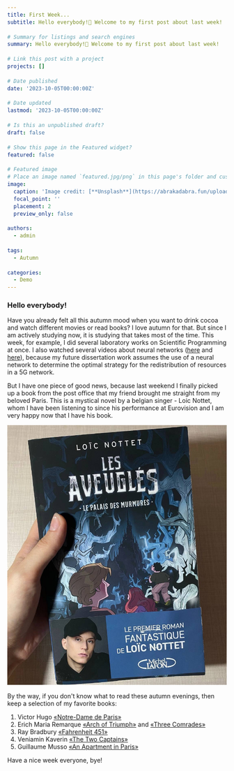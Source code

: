 ```yaml
---
title: First Week... 
subtitle: Hello everybody!👋 Welcome to my first post about last week!

# Summary for listings and search engines
summary: Hello everybody!👋 Welcome to my first post about last week!

# Link this post with a project
projects: []

# Date published
date: '2023-10-05T00:00:00Z'

# Date updated
lastmod: '2023-10-05T00:00:00Z'

# Is this an unpublished draft?
draft: false

# Show this page in the Featured widget?
featured: false

# Featured image
# Place an image named `featured.jpg/png` in this page's folder and customize its options here.
image:
  caption: 'Image credit: [**Unsplash**](https://abrakadabra.fun/uploads/posts/2021-11/1637166753_3-abrakadabra-fun-p-osen-estetika-oboi-na-telefon-3.jpg)'
  focal_point: ''
  placement: 2
  preview_only: false

authors:
  - admin

tags:
  - Autumn

categories:
  - Demo
---
```

### __Hello everybody!__

Have you already felt all this autumn mood when you want to drink cocoa and watch different movies or read books? I love autumn for that. But since I am actively studying now, it is studying that takes most of the time. This week, for example, I did several laboratory works on Scientific Programming at once. I also watched several videos about neural networks ([here](https://youtube.com/playlist?list=PLZHQObOWTQDNU6R1_67000Dx_ZCJB-3pi&si=D_3Cw03OjZDtlBKc) and [here](https://youtube.com/playlist?list=PLQVvvaa0QuDcjD5BAw2DxE6OF2tius3V3&si=cLP2sUMQdJywcMUn)), because my future dissertation work assumes the use of a neural network to determine the optimal strategy for the redistribution of resources in a 5G network. 

But I have one piece of good news, because last weekend I finally picked up a book from the post office that my friend brought me straight from my beloved Paris. This is a mystical novel by a belgian singer - Loic Nottet, whom I have been listening to since his performance at Eurovision and I am very happy now that I have his book. 

![Book](./image1.jpg)

By the way, if you don't know what to read these autumn evenings, then keep a selection of my favorite books: 
1. Victor Hugo [«Notre-Dame de Paris»](https://www.chitai-gorod.ru/product/sobor-parizhskoy-bogomateri-2513491?productShelf=&shelfIndex=0&productIndex=0) 
2. Erich Maria Remarque [«Arch of Triumph»](https://www.chitai-gorod.ru/product/triumfalnaya-arka-2602918?productShelf=&shelfIndex=0&productIndex=0) and [«Three Comrades»](https://www.chitai-gorod.ru/product/tri-tovarishcha-2666861?productShelf=&shelfIndex=0&productIndex=0) 
3. Ray Bradbury [«Fahrenheit 451»](https://www.chitai-gorod.ru/product/4510-po-farengeytu-2822350?productShelf=&shelfIndex=0&productIndex=0)
4. Veniamin Kaverin [«The Two Captains»](https://www.chitai-gorod.ru/product/dva-kapitana-2590405?productShelf=&shelfIndex=0&productIndex=0) 
5. Guillaume Musso [«An Apartment in Paris»](https://www.chitai-gorod.ru/product/kvartira-v-parizhe-2735645?productShelf=&shelfIndex=0&productIndex=1)

Have a nice week everyone, bye!


